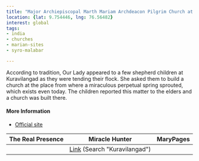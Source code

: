 ```yaml
---
title: "Major Archiepiscopal Marth Mariam Archdeacon Pilgrim Church at Kuravilangad"
location: {lat: 9.754446, lng: 76.56482}
interest: global
tags:
- india
- churches
- marian-sites
- syro-malabar

---
```



According to tradition, Our Lady appeared to a few shepherd children at Kuravilangad as they were tending their flock.  She asked them to build a church at the place from where a miraculous perpetual spring sprouted, which exists even today.  The children reported this matter to the elders and a church was built there.

#### More Information

* [Official site](http://kuravilangadpally.com/)


| The Real Presence | Miracle Hunter | MaryPages |
| --- | --- | --- |
|  | [Link](https://www.miraclehunter.com/marian_apparitions/approved_apparitions/apparitions_0040-0999.html) (Search "Kuravilangad") |  |






